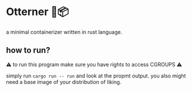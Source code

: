 # Otterner 🦦📦

a minimal containerizer written in rust language.

## how to run?
⚠️ to run this program make sure you have rights to access CGROUPS ⚠️

simply run `cargo run -- run` and look at the propmt output. you also might need a base image of your distribution of liking.
